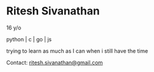 # Ritesh Sivanathan

16 y/o

python | c | go | js

trying to learn as much as I can when i still have the time

Contact: ritesh.sivanathan@gmail.com
